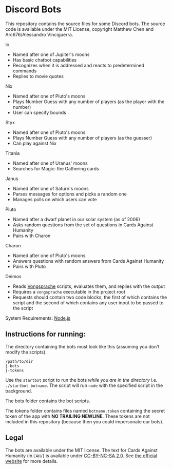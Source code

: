 # Discord Bots

This repository contains the source files for some Discord bots. The source code is available under the MIT License, copyright Matthew Chen and Arc676/Alessandro Vinciguerra.

Io
- Named after one of Jupiter's moons
- Has basic chatbot capabilities
- Recognizes when it is addressed and reacts to predetermined commands
- Replies to movie quotes

Nix
- Named after one of Pluto's moons
- Plays Number Guess with any number of players (as the player with the number)
- User can specify bounds

Styx
- Named after one of Pluto's moons
- Plays Number Guess with any number of players (as the guesser)
- Can play against Nix

Titania
- Named after one of Uranus' moons
- Searches for Magic: the Gathering cards 

Janus
- Named after one of Saturn's moons
- Parses messages for options and picks a random one
- Manages polls on which users can vote

Pluto
- Named after a dwarf planet in our solar system (as of 2006)
- Asks random questions from the set of questions in Cards Against Humanity
- Pairs with Charon

Charon
- Named after one of Pluto's moons
- Answers questions with random answers from Cards Against Humanity
- Pairs with Pluto

Deimos
- Reads [Vongsprache](https://github.com/Arc676/Vongsprache) scripts, evaluates them, and replies with the output
- Requires a `vongsprache` executable in the project root
- Requests should contain two code blocks, the first of which contains the script and the second of which contains any user input to be passed to the script

System Requirements:
[Node.js](http://nodejs.org)

## Instructions for running:
The directory containing the bots must look like this (assuming you don't modify the scripts).
```
/path/to/dir
|-bots
|-tokens
```
Use the `startbot` script to run the bots *while you are in the directory* i.e. `./startbot botname`.
The script will run `node` with the specified script in the background.

The bots folder contains the bot scripts.

The tokens folder contains files named `botname.token` containing the secret token of the app with **NO TRAILING NEWLINE**. These tokens are not included in this repository (because then you could impersonate our bots).

## Legal

The bots are available under the MIT license. The text for Cards Against Humanity (in `CAH/`) is available under [CC-BY-NC-SA 2.0](https://creativecommons.org/licenses/by-nc-sa/2.0/). See [the official website](https://www.cardsagainsthumanity.com) for more details.
